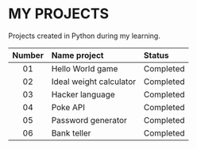 # MY PROJECTS 

Projects created in Python during my learning.

| Number    | Name project           | Status            |
|:---------:|:-----------------------|:--------------------|
| 01        | Hello World game       | Completed      |
| 02        | Ideal weight calculator| Completed      |
| 03        | Hacker language        | Completed      |
| 04        | Poke API               | Completed      |
| 05        | Password generator     | Completed      |
| 06        | Bank teller     | Completed      |
